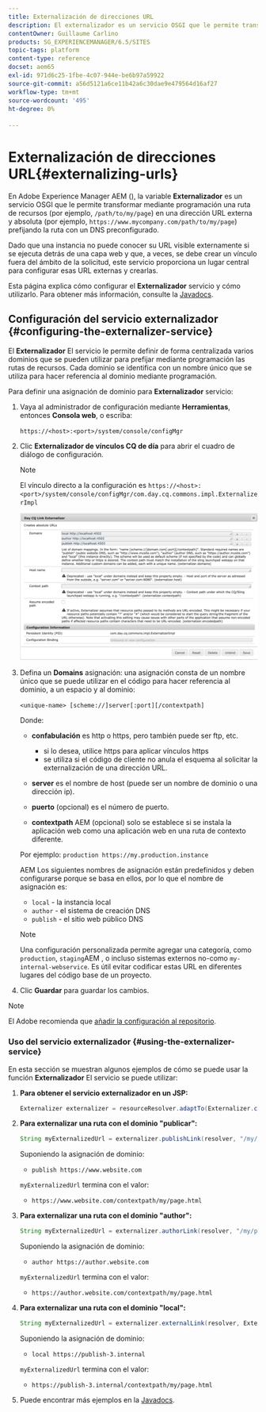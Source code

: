 ```yaml
---
title: Externalización de direcciones URL
description: El externalizador es un servicio OSGI que le permite transformar mediante programación una ruta de recurso en una dirección URL externa y absoluta
contentOwner: Guillaume Carlino
products: SG_EXPERIENCEMANAGER/6.5/SITES
topic-tags: platform
content-type: reference
docset: aem65
exl-id: 971d6c25-1fbe-4c07-944e-be6b97a59922
source-git-commit: a56d5121a6ce11b42a6c30dae9e479564d16af27
workflow-type: tm+mt
source-wordcount: '495'
ht-degree: 0%

---
```


# Externalización de direcciones URL{#externalizing-urls}

En Adobe Experience Manager AEM (), la variable **Externalizador** es un servicio OSGI que le permite transformar mediante programación una ruta de recursos (por ejemplo, `/path/to/my/page`) en una dirección URL externa y absoluta (por ejemplo, `https://www.mycompany.com/path/to/my/page`) prefijando la ruta con un DNS preconfigurado.

Dado que una instancia no puede conocer su URL visible externamente si se ejecuta detrás de una capa web y que, a veces, se debe crear un vínculo fuera del ámbito de la solicitud, este servicio proporciona un lugar central para configurar esas URL externas y crearlas.

Esta página explica cómo configurar el **Externalizador** servicio y cómo utilizarlo. Para obtener más información, consulte la [Javadocs](https://developer.adobe.com/experience-manager/reference-materials/6-5/javadoc/com/day/cq/commons/Externalizer.html).

## Configuración del servicio externalizador {#configuring-the-externalizer-service}

El **Externalizador** El servicio le permite definir de forma centralizada varios dominios que se pueden utilizar para prefijar mediante programación las rutas de recursos. Cada dominio se identifica con un nombre único que se utiliza para hacer referencia al dominio mediante programación.

Para definir una asignación de dominio para **Externalizador** servicio:

1. Vaya al administrador de configuración mediante **Herramientas**, entonces **Consola web**, o escriba:

   `https://<host>:<port>/system/console/configMgr`

1. Clic **Externalizador de vínculos CQ de día** para abrir el cuadro de diálogo de configuración.

   >[!NOTE]
   >
   >El vínculo directo a la configuración es `https://<host>:<port>/system/console/configMgr/com.day.cq.commons.impl.ExternalizerImpl`

   ![aem-externalizer-01](assets/aem-externalizer-01.png)

1. Defina un **Domains** asignación: una asignación consta de un nombre único que se puede utilizar en el código para hacer referencia al dominio, a un espacio y al dominio:

   `<unique-name> [scheme://]server[:port][/contextpath]`

   Donde:

   * **confabulación** es http o https, pero también puede ser ftp, etc.

      * si lo desea, utilice https para aplicar vínculos https
      * se utiliza si el código de cliente no anula el esquema al solicitar la externalización de una dirección URL.

   * **server** es el nombre de host (puede ser un nombre de dominio o una dirección ip).
   * **puerto** (opcional) es el número de puerto.
   * **contextpath** AEM (opcional) solo se establece si se instala la aplicación web como una aplicación web en una ruta de contexto diferente.

   Por ejemplo: `production https://my.production.instance`

   AEM Los siguientes nombres de asignación están predefinidos y deben configurarse porque se basa en ellos, por lo que el nombre de asignación es:

   * `local` - la instancia local
   * `author` - el sistema de creación DNS
   * `publish` - el sitio web público DNS

   >[!NOTE]
   >
   >Una configuración personalizada permite agregar una categoría, como `production`, `staging`AEM , o incluso sistemas externos no-como `my-internal-webservice`. Es útil evitar codificar estas URL en diferentes lugares del código base de un proyecto.

1. Clic **Guardar** para guardar los cambios.

>[!NOTE]
>
>El Adobe recomienda que [añadir la configuración al repositorio](/help/sites-deploying/configuring.md#addinganewconfigurationtotherepository).

### Uso del servicio externalizador {#using-the-externalizer-service}

En esta sección se muestran algunos ejemplos de cómo se puede usar la función **Externalizador** El servicio se puede utilizar:

1. **Para obtener el servicio externalizador en un JSP:**

   ```java
   Externalizer externalizer = resourceResolver.adaptTo(Externalizer.class);
   ```

1. **Para externalizar una ruta con el dominio &quot;publicar&quot;:**

   ```java
   String myExternalizedUrl = externalizer.publishLink(resolver, "/my/page") + ".html";
   ```

   Suponiendo la asignación de dominio:

   * `publish https://www.website.com`

   `myExternalizedUrl` termina con el valor:

   * `https://www.website.com/contextpath/my/page.html`

1. **Para externalizar una ruta con el dominio &quot;author&quot;:**

   ```java
   String myExternalizedUrl = externalizer.authorLink(resolver, "/my/page") + ".html";
   ```

   Suponiendo la asignación de dominio:

   * `author https://author.website.com`

   `myExternalizedUrl` termina con el valor:

   * `https://author.website.com/contextpath/my/page.html`

1. **Para externalizar una ruta con el dominio &quot;local&quot;:**

   ```java
   String myExternalizedUrl = externalizer.externalLink(resolver, Externalizer.LOCAL, "/my/page") + ".html";
   ```

   Suponiendo la asignación de dominio:

   * `local https://publish-3.internal`

   `myExternalizedUrl` termina con el valor:

   * `https://publish-3.internal/contextpath/my/page.html`

1. Puede encontrar más ejemplos en la [Javadocs](https://developer.adobe.com/experience-manager/reference-materials/6-5/javadoc/com/day/cq/commons/Externalizer.html).
